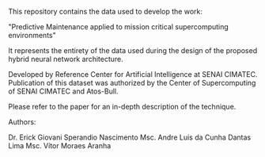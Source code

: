This repository contains the data used to develop the work:

"Predictive Maintenance applied to mission critical supercomputing environments"

It represents the entirety of the data used during the design of the proposed hybrid neural network architecture.


Developed by Reference Center for Artificial Intelligence at SENAI CIMATEC.
Publication of this dataset was authorized by the Center of Supercomputing of SENAI CIMATEC and Atos-Bull.

Please refer to the paper for an in-depth description of the technique.


Authors:

Dr. Erick Giovani Sperandio Nascimento
Msc. Andre  Luis da Cunha Dantas Lima
Msc. Vítor Moraes Aranha